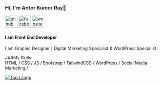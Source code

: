 ### Hi, I'm Antor Kumer Ray👋
[<img src='https://cdn.jsdelivr.net/npm/simple-icons@3.0.1/icons/github.svg' alt='github' height='40'>](https://github.com/antorkumerray)  [<img src='https://cdn.jsdelivr.net/npm/simple-icons@3.0.1/icons/facebook.svg' alt='facebook' height='40'>](https://www.facebook.com/antorkumerray)  [<img src='https://cdn.jsdelivr.net/npm/simple-icons@3.0.1/icons/icloud.svg' alt='website' height='40'>](https://antorkumerray.blogspot.com/)  

#### I am Front End Developer
I am Graphic Designer | Digital Marketing Specialist & WordPress Specialist

###My Skills:  
HTML / CSS / JS / Bootstrap / TailwindCSS /  WordPress / Social Media Marketing / 


[![Top Langs](https://github-readme-stats.vercel.app/api/top-langs/?username=antorkumerray)](https://github.com/anuraghazra/github-readme-stats)

